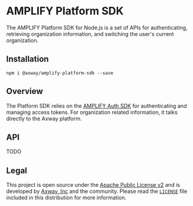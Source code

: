 # AMPLIFY Platform SDK

The AMPLIFY Platform SDK for Node.js is a set of APIs for authenticating, retrieving organization
information, and switching the user's current organization.

## Installation

	npm i @axway/amplify-platform-sdk --save

## Overview

The Platform SDK relies on the [AMPLIFY Auth SDK][2] for authenticating and managing access tokens. For
organization related information, it talks directly to the Axway platform.

## API

TODO

## Legal

This project is open source under the [Apache Public License v2][1] and is developed by
[Axway, Inc](http://www.axway.com/) and the community. Please read the [`LICENSE`][1] file included
in this distribution for more information.

[1]: https://github.com/appcelerator/amplify-tooling/blob/master/packages/amplify-platform-sdk/LICENSE
[2]: https://github.com/appcelerator/amplify-tooling/tree/master/packages/amplify-auth-sdk
